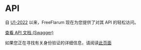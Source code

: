 # API

自 [U1-2022](https://discuss.flarum.org/d/7585/3885) 以来，FreeFlarum 现在为您提供了对其 API 的轻松访问。

[查看 API 文档 (Swagger)](https://api.freeflarum.com)

如果您正在寻找有关身份验证的详细信息，请阅读[此页面](/zh/API/身份验证)

